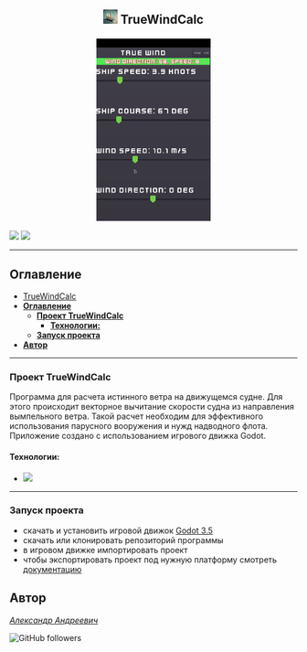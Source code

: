 ##  <p style="text-align: center;"><img src="icon.png"  alt="drawing" style="width:25px;"/> TrueWindCalc</p>

<p align="center">
<img src="docs/Preview.gif"  alt="drawing" style="width:200px;"/>
</p>

![](https://img.shields.io/badge/license-MIT-green)
![](https://img.shields.io/badge/Godot-3.5-brightgreen)

---

## **Оглавление**

- [ TrueWindCalc](#-truewindcalc)
- [**Оглавление**](#оглавление)
  - [**Проект TrueWindCalc**](#проект-truewindcalc)
    - [**Технологии:**](#технологии)
  - [**Запуск проекта**](#запуск-проекта)
- [**Автор**](#автор)

---

### **Проект TrueWindCalc**

Программа для расчета истинного ветра на движущемся судне. Для этого происходит векторное вычитание скорости судна из направления вымпельного ветра. Такой расчет необходим для эффективного использования парусного вооружения и нужд надводного флота. Приложение создано с использованием игрового движка Godot.

#### **Технологии:**

- ![](https://img.shields.io/badge/Godot-3.5-brightgreen)

---

### **Запуск проекта**

- скачать и установить игровой движок [Godot 3.5](https://godotengine.org/download/3.x/)
- скачать или клонировать репозиторий программы
- в игровом движке импортировать проект
- чтобы экспортировать проект под нужную платформу смотреть [документацию](https://docs.godotengine.org/ru/stable/tutorials/export/exporting_basics.html#exporting-by-platform)

## **Автор**

_[Александр Андреевич](https://github.com/Zolibot)_

![GitHub followers](https://img.shields.io/github/followers/Zolibot?style=social)

